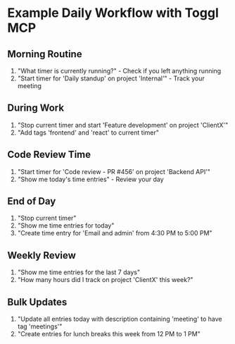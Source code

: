 # Example Daily Workflow with Toggl MCP

## Morning Routine
1. "What timer is currently running?" - Check if you left anything running
2. "Start timer for 'Daily standup' on project 'Internal'" - Track your meeting

## During Work
1. "Stop current timer and start 'Feature development' on project 'ClientX'"
2. "Add tags 'frontend' and 'react' to current timer"

## Code Review Time
1. "Start timer for 'Code review - PR #456' on project 'Backend API'"
2. "Show me today's time entries" - Review your day

## End of Day
1. "Stop current timer"
2. "Show me time entries for today"
3. "Create time entry for 'Email and admin' from 4:30 PM to 5:00 PM"

## Weekly Review
1. "Show me time entries for the last 7 days"
2. "How many hours did I track on project 'ClientX' this week?"

## Bulk Updates
1. "Update all entries today with description containing 'meeting' to have tag 'meetings'"
2. "Create entries for lunch breaks this week from 12 PM to 1 PM"
